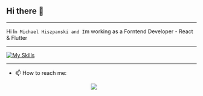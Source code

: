## Hi there 👋

---

Hi I`m Michael Hiszpanski and I`m working as a Forntend Developer - React & Flutter




---

[![My Skills](https://skillicons.dev/icons?i=aws,gcp,azure,react,flutter&perline=3)](https://skillicons.dev)

---

- 📫 How to reach me: <p align="start" style="margin-left: 200;">
  <a href="[https://skillicons.dev](https://www.linkedin.com/in/michael-hiszpanski-016549200/)">
    <img src="https://skillicons.dev/icons?i=linkedin" />
  </a>
</p>

<!--
**MichaelHiszpanski/MichaelHiszpanski** is a ✨ _special_ ✨ repository because its `README.md` (this file) appears on your GitHub profile.

Here are some ideas to get you started:

- 🔭 I’m currently working on ...
- 🌱 I’m currently learning ...
- 👯 I’m looking to collaborate on ...
- 🤔 I’m looking for help with ...
- 💬 Ask me about ...
- 📫 How to reach me: ...
- 😄 Pronouns: ...
- ⚡ Fun fact: ...
-->
